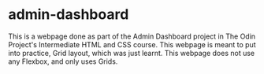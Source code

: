 # admin-dashboard
This is a webpage done as part of the Admin Dashboard project in The Odin
Project's Intermediate HTML and CSS course. 
This webpage is meant to put into practice, Grid layout, which was just learnt.
This webpage does not use any Flexbox, and only uses Grids.